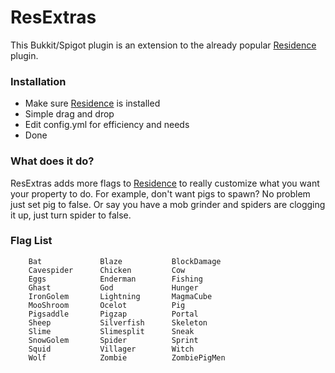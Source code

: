 # ResExtras
This Bukkit/Spigot plugin is an extension to the already popular [Residence](https://www.spigotmc.org/resources/residence-1-7-10-up-to-1-12.11480/) plugin.

### Installation
* Make sure [Residence](https://www.spigotmc.org/resources/residence-1-7-10-up-to-1-12.11480/) is installed
* Simple drag and drop
* Edit config.yml for efficiency and needs
* Done

### What does it do?
ResExtras adds more flags to [Residence](https://www.spigotmc.org/resources/residence-1-7-10-up-to-1-12.11480/) to really customize what you want
your property to do. For example, don't want pigs to spawn? No problem just set pig to false. Or say you have a mob grinder and spiders are clogging it up,
just turn spider to false. 

### Flag List
        Bat             Blaze           BlockDamage
        Cavespider      Chicken         Cow
        Eggs            Enderman        Fishing
        Ghast           God             Hunger
        IronGolem       Lightning       MagmaCube
        MooShroom       Ocelot          Pig
        Pigsaddle       Pigzap          Portal
        Sheep           Silverfish      Skeleton
        Slime           Slimesplit      Sneak
        SnowGolem       Spider          Sprint
        Squid           Villager        Witch
        Wolf            Zombie          ZombiePigMen    
        
